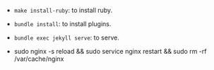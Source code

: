 * `make install-ruby`: to install ruby.
* `bundle install`: to install plugins.
* `bundle exec jekyll serve`: to serve.

* sudo nginx -s reload && sudo service nginx restart && sudo rm -rf  /var/cache/nginx

